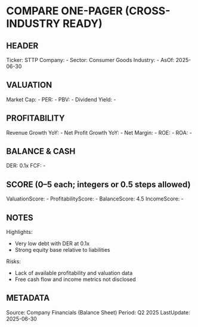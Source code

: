 # COMPARE ONE-PAGER (CROSS-INDUSTRY READY)

## HEADER
Ticker: STTP
Company: -
Sector: Consumer Goods
Industry: -
AsOf: 2025-06-30

## VALUATION
Market Cap: -
PER: -
PBV: -
Dividend Yield: -

## PROFITABILITY
Revenue Growth YoY: -
Net Profit Growth YoY: -
Net Margin: -
ROE: -
ROA: -

## BALANCE & CASH
DER: 0.1x
FCF: -

## SCORE (0–5 each; integers or 0.5 steps allowed)
ValuationScore: -
ProfitabilityScore: -
BalanceScore: 4.5
IncomeScore: -

## NOTES
Highlights:
- Very low debt with DER at 0.1x
- Strong equity base relative to liabilities

Risks:
- Lack of available profitability and valuation data
- Free cash flow and income metrics not disclosed

## METADATA
Source: Company Financials (Balance Sheet)
Period: Q2 2025
LastUpdate: 2025-06-30